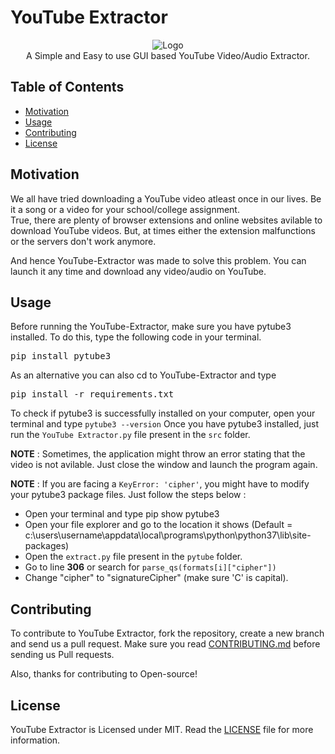 # YouTube Extractor

<p align="center">
    <img src="https://i.ibb.co/bPM50BQ/Logo.jpg" alt="Logo" border="0">
    <br>A Simple and Easy to use GUI based YouTube Video/Audio Extractor.
</p>


## Table of Contents

- [Motivation](#Motivation)
- [Usage](#Usage)
- [Contributing](#Contributing)
- [License](#License)

## Motivation

We all have tried downloading a YouTube video atleast once in our lives. Be it a song or a video for your school/college assignment. <br>
True, there are plenty of browser extensions and online websites avilable to download YouTube videos. But, at times either the extension malfunctions or the servers don't work anymore. 

And hence YouTube-Extractor was made to solve this problem. You can launch it any time and download any video/audio on YouTube.

## Usage

Before running the YouTube-Extractor, make sure you have pytube3 installed. To do this, type the following code in your terminal.
<pre>
pip install pytube3
</pre>

As an alternative you can also cd to YouTube-Extractor and type 
<pre>
pip install -r requirements.txt
</pre>

To check if pytube3 is successfully installed on your computer, open your terminal and type `pytube3 --version`
Once you have pytube3 installed, just run the `YouTube Extractor.py` file present in the `src` folder.

**NOTE** : Sometimes, the application might throw an error stating that the video is not avilable. Just close the window and launch the program again.

**NOTE** : If you are facing a `KeyError: 'cipher'`, you might have to modify your pytube3 package files. Just follow the steps below : <br>
- Open your terminal and type pip show pytube3
- Open your file explorer and go to the location it shows (Default = c:\users\username\appdata\local\programs\python\python37\lib\site-packages)
- Open the `extract.py` file present in the `pytube` folder.
- Go to line **306** or search for `parse_qs(formats[i]["cipher"])`
- Change "cipher" to "signatureCipher" (make sure 'C' is capital).

## Contributing 

To contribute to YouTube Extractor, fork the repository, create a new branch and send us a pull request. Make sure you read [CONTRIBUTING.md](https://github.com/SVijayB/YouTube-Extractor/blob/master/docs/CONTRIBUTING.md) before sending us Pull requests. 

Also, thanks for contributing to Open-source!

## License 

YouTube Extractor is Licensed under MIT. Read the [LICENSE](https://github.com/SVijayB/YouTube-Extractor/blob/master/LICENSE) file for more information.
